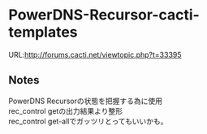 # PowerDNS-Recursor-cacti-templates
URL:http://forums.cacti.net/viewtopic.php?t=33395

## Notes
PowerDNS Recursorの状態を把握する為に使用<br>
rec_control getの出力結果より整形<br>
rec_control get-allでガッツリとってもいいかも。<br>

